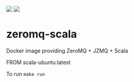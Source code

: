[![](https://images.microbadger.com/badges/image/deepcortex/zeromq-scala.svg)](https://microbadger.com/images/deepcortex/zeromq-scala "Get your own image badge on microbadger.com")
[![](https://images.microbadger.com/badges/commit/deepcortex/zeromq-scala.svg)](https://microbadger.com/images/deepcortex/zeromq-scala "Get your own commit badge on microbadger.com")

# zeromq-scala
Docker image providing ZeroMQ + JZMQ + Scala

FROM scala-ubuntu:latest

To run ```make run```
